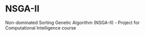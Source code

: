 # NSGA-II
Non-dominated Sorting Genetic Algorithm (NSGA-II) - Project for Computational Intelligence course
